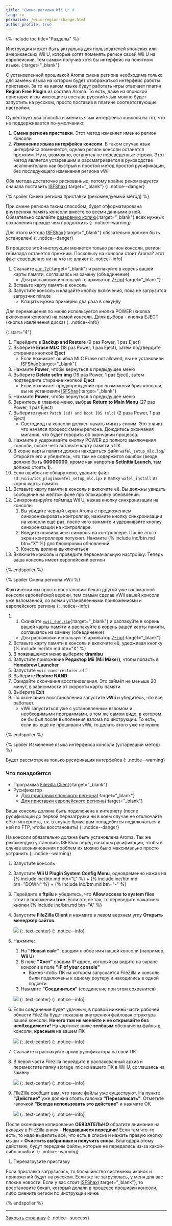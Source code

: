 ```yaml
---
title: "Смена региона Wii U" #
lang: ru
permalink: /wiiu-region-change.html
author_profile: true
---
```


{% include toc title="Разделы" %}

Инструкция может быть актуальна для пользователей японских или американских Wii U, которые хотят поменять регион своей Wii U на европейский, тем самым получив хотя бы интерфейс на понятном языке.
{:target="_blank"}

С установленной прошивкой Aroma смена региона необходима только для замены языка на котором будет отображаться интерфейс работы приставки. За то на каком языке будут работать игры отвечает плагин **Region Free Plugin** из состава Aroma. То есть, даже на японской приставке игры имеющие в составе русский язык можно будет запустить на русском, просто поставив в плагине соответствующие настройки.

Существует два способа изменить язык интерфейса консоли на тот, что не поддерживается по-умолчанию: 
1. **Смена региона приставки**. Этот метод изменяет именно регион консоли
1. **Изменение языка интерфейса консоли**. В таком случае язык интерфейса поменяется, однако регион консоли останется прежним. Ну и, возможно, останутся не переведенные строки. Этот метод является устаревшим и рассматривается в руководстве исключительно как быстрый и простой метод простой русификации, без последующего изменения региона vWii

Оба метода достаточно рискованные, потому крайне рекомендуется сначала поставить [ISFShax](isfshax){:target="_blank"}
{: .notice--danger}


{% spoiler Смена региона приставки (рекомендуемый метод) %}

При смене региона таким способом, будет отформатирована внутренняя память консоли вместе со всеми данными в ней. Обязательно сделайте [резервную копию](save-backup){:target="_blank"} всех нужных сохранений прежде чем продолжить
{: .notice--warning}

Для этого метода [ISFShax](isfshax){:target="_blank"} обязательно должен быть установлен!
{: .notice--danger}

В процессе этой инструкции меняется только регион консоли, регион геймпада останется прежним. Поскольку на консоли стоит Aroma? этот факт совершенно ни на что не влияет
{: .notice--info}

1. Скачайте [`eur.7z`](https://github.com/rashevskyv/wiiu/releases/latest){:target="_blank"} и распакуйте в корень вашей карты памяти, соглашаясь на замену (объединение)
	* Для распаковки используй	те архиватор [7-zip](https://www.7-zip.org/){:target="_blank"}
1. Вставьте карту памяти в консоль
1. Запустите консоль и клацайте кнопку включения, пока не загрузится загрузчик minute 
	* Клацать нужно примерно два раза в секунду 

Для перемещения по меню используется кнопка POWER (кнопка включения консоли) на самой консоли. Длля выбора - кнопка EJECT (кнопка извлечения диска)
{: .notice--info}

{: start="4"}
1. Перейдите в **Backup and Restore** (9 раз Power, 1 раз Eject)
1. Выберите **Erase MLC** (18 раз Power, 1 раз Eject), затем подтвердите стирание кнопкой **Eject**
	* Если возникает ошибка MLC Erase not allowed, вы не установили [ISFShax](isfshax){:target="_blank"}
1. Нажмите **Power**, чтобы вернуться в предыдущее меню
1. Выберите **Delete scfm.img** (19 раз Power, 1 раз Eject), затем подтвердите стирание кнопкой **Eject**
	* Если возникает предупреждение про возможный брик консоли, вы не установили [ISFShax](isfshax){:target="_blank"}
1. Нажмите **Power**, чтобы вернуться в предыдущее меню
1. Вернитесь в главное меню, выбрав **Return to Main Menu** (27 раз Power, 1 раз Eject)
1. Выберите пункт `Patch (sd) and boot IOS (slc)` (2 раза Power, 1 раз Eject)
	* Светодиод на консоли должен начать мигать синим. Это значит, что начался процесс смены региона. Дождитесь окончания мигания, что будет говорить об окончании процесса.
1. Нажмите и удерживайте кнопку POWER до полного выключения консоли, после чего вставьте карту памяти в ПК
1. В корне карты памяти должен находиться файл `wafel_setup_mlc.log`/ Откройте его и убедитесь, что там не содержится ошибок (везде должно быть **00000000**, кроме как напротив **SetInitialLaunch**, там должно стоять **1**).
1. Если ошибок не обнаружено, удалите файл `sd:/wiiu/ios_pluginswafel_setup_mlc.ipx` и папку `wafel_install` из корня карты памяти
1. Вставьте карту памяти в консоль и включите её. Вы должны увидеть сообщение на желтом фоне про блокировку обновлений. 
1. Синхронизируйте геймпад Wii U, нажав кнопку синхронизации на консоли: 
	1. Вы увидите черный экран Aroma с предложением синхронизировать контроллер, нажмите кнопку синхронизации на консоли ещё раз, после чего зажмите и удерживайте кнопку синхронизации на контроллере. 
	1. Введите появившиеся символы на контроллере. После этого экран контроллера потухнет. Нажмите {% include inc/btn.md btn="X" %} для блокировки обновлений. 
	1. Консоль должна выключиться 
1. Включите консоль и проведите первоначальную настройку. Теперь ваша консоль имеет европейский регион

{% endspoiler %}

{% spoiler Смена региона vWii %}

Фактически мы просто восстановим бекап другой уже взломанной консоли европейской версии, тем самым сделав vWii вашей консоли уже взломанной, со всеми установленными приложениями и европейского региона
{: .notice--info}

1. 1. Скачайте [`vwii_eur.zip`](https://github.com/rashevskyv/wiiu/releases/latest){:target="_blank"} и распакуйте в корень вашей карты памяти и распакуйте в корень вашей карты памяти, соглашаясь на замену (объединение)
	* Для распаковки используй	те архиватор [7-zip](https://www.7-zip.org/){:target="_blank"}
1. Вставьте карту памяти в консоль и включите её, удерживая кнопку {% include inc/btn.md btn="X" %}
1. В появившемся меню выберите **tiramisu** 
1. Запустите приложение **Редактор Mii (Mii Maker)**, чтобы попасть в **Homebrew Launcher** 
1. Запустите `vwii-nand-restorer.elf`
1. Выберите **Restore NAND**
1. Ожидайте окончания восстановления. Это займёт не меньше 20 минут, в зависимости от скорости карты памяти
1. Выберите **Exit** 
1. По окончанию восстановления запустите **vWii** и убедитесь, что всё работает. 
	* vWii запуститься уже с установленным взломом и необходимыми программами, в том же самом виде, в котором он бы был после выполнения взлома по инструкции. То есть, если вы ещё не прошивали vWii, то делать этого уже не нужно

{% endspoiler %}

{% spoiler Изменение языка интерфейса консоли (устаревший метод) %}

Будет рассмотрена только русификация интерфейса
{: .notice--warning}

### Что понадобится 
* Программа [Filezilla Client](https://www.filezilla.ru/get/){:target="_blank"} 
* Русификатор
	* [Для приставки японского региона](/files/jap.zip){:target="_blank"}
	* [Для приставки европейского региона](/files/us.zip){:target="_blank"}

Ваша консоль должна быть подключена к интернету (после русификации до первой перезагрузки ни в коем случае не отключайте её от интернета, т.к. в случае брика вам понадобится подключаться к ней по FTP, чтобы восстановить)
{: .notice--danger}

На консоли обязательно должна быть установлена Aroma. Так же рекомендую установить ISFShax перед началом русификации, чтобы в случае возникновения проблем их можно было максимально просто устранить 
{: .notice--warning}

1. Запустите консоль 
1. Запустите **Wii U Plugin System Config Menu**, одновременно нажав на {% include inc/btn.md btn="L" %} + {% include inc/btn.md btn="DOWN" %} + {% include inc/btn.md btn="-" %}
1. Перейдите в **ftpiiu** и убедитесь, что **Allow access to system files** стоит в положении **true**. Если это не так, то переведите нажатием кнопки {% include inc/btn.md btn="A" %} 
1. Запустите **FileZilla Client** и нажмите в левом верхнем углу **Открыть менеджер сайтов**.

	![](/images/filezilla/1.jpg)
	{: .text-center}
	{: .notice--info}

1. Нажмите:
	1. На **"Новый сайт"**, вводим любое имя нашей консоли (например,  **Wii U**)
	1. В поле **"Хост"** вводим IP адрес, который вы видите на экране консоли в поле **"IP of your console"**
		* Важно чтобы ПК на котором запускается FileZilla и консоль были подключены к одному роутеру и находились в одной подсети
	1. Нажмите **"Соединиться"** (соединение при этом сохранится)

	![](/images/filezilla/2.gif)
	{: .text-center}
	{: .notice--info}

1. Если соединение будет удачным, в правой нижней части рабочей области FileZilla будет показана внутренняя файловая структура вашей консоли. **Ничего там не меняйте и не открывайте без необходимости!** На картинке ниже **зелёным** обозначены файлы в консоли, **красным** на вашем ПК

	![](/images/filezilla/3.jpg)
	{: .text-center}
	{: .notice--info}

1. Скачайте и распакуйте архив русификатора на свой ПК
1. В левой части Filezilla перейдите в распакованный архив и переместите папку storage_mlc из вашего ПК в Wii U, соглашаясь на замену

	![](/images/filezilla/4.gif)
	{: .text-center}
	{: .notice--info}

1. FileZilla сообщит вам, что такие файлы уже существуют. На пункте **"Действие"** уже должна стоять галочка **"Перезаписать"**. Отметьте галочкой **"Всегда использовать это действие"** и нажмите ОК

	![](/images/filezilla/5.jpg)
	{: .text-center}
	{: .notice--info}

После окончания копирование **ОБЯЗАТЕЛЬНО** обратите внимание на вкладку в FileZilla внизу - **Неудавшиеся передачи**! Если там что-то есть, то надо выделить всё, что есть в списке и нажать правую кнопку мыши > **Очистить выбранные и получить снова**. Благодаря этому действию, будут переданы файлы, которые не передались из-за какой-либо ошибки.
{: .notice--warning}

1. Перезагрузите приставку

Если приставка загрузилась, то большинство системных иконок и приложений будут на русском. Если же не загрузилась, у меня для вас плохие новости. Если у вас стоит [ISFShax](isfshax){:target="_blank"}, то восстановите бекап, который делали в процессе прошивки консоли, либо смените регион по инструкции ниже

{% endspoiler %}
___

[Закрыть страницу](javascript:window.close();)
{: .notice--success}
